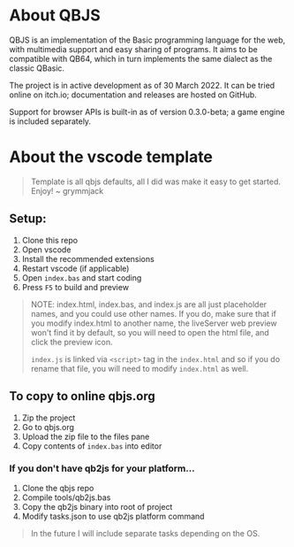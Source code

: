 # About QBJS

QBJS is an implementation of the Basic programming language for the web, with multimedia support and easy sharing of programs. It aims to be compatible with QB64, which in turn implements the same dialect as the classic QBasic.

The project is in active development as of 30 March 2022. It can be tried online on itch.io; documentation and releases are hosted on GitHub.

Support for browser APIs is built-in as of version 0.3.0-beta; a game engine is included separately.

# About the vscode template

> Template is all qbjs defaults, all I did was make it easy to get started.
> Enjoy! ~ grymmjack

## Setup:
1. Clone this repo
2. Open vscode
3. Install the recommended extensions
4. Restart vscode (if applicable)
5. Open `index.bas` and start coding
6. Press `F5` to build and preview

> NOTE: index.html, index.bas, and index.js are all just placeholder names, and
> you could use other names. If you do, make sure that if you modify index.html
> to another name, the liveServer web preview won't find it by default, so you
> will need to open the html file, and click the preview icon.
>
> `index.js` is linked via `<script>` tag in the `index.html` and so if you do
> rename that file, you will need to modify `index.html` as well.


## To copy to online qbjs.org
1. Zip the project
2. Go to qbjs.org
3. Upload the zip file to the files pane
4. Copy contents of `index.bas` into editor


### If you don't have qb2js for your platform...
1. Clone the qbjs repo
2. Compile tools/qb2js.bas
3. Copy the qb2js binary into root of project
4. Modify tasks.json to use qb2js platform command

> In the future I will include separate tasks depending on the OS.